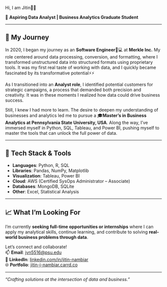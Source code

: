 Hi, I am Jitin👋🏻

🎯 **Aspiring Data Analyst | Business Analytics Graduate Student**

---

## 🚀 My Journey

In 2020, I began my journey as an **Software Engineer**🧑💻 at **Merkle Inc.** My role centered around data processing, conversion, and formatting, where I transformed unstructured data into structured formats using proprietary tools. It was my first real taste of working with data, and I quickly became fascinated by its transformative potential⚡⚡

As I transitioned into an **Analyst role**, I identified potential customers for strategic campaigns, a process that demanded both precision and creativity. It was in these moments I realized how data could drive business success.

Still, I knew I had more to learn. The desire to deepen my understanding of businesses and analytics led me to pursue a 🎓**Master’s in Business Analytics at Pennsylvania State University, USA**. Along the way, I’ve immersed myself in Python, SQL, Tableau, and Power BI, pushing myself to master the tools that can unlock the full power of data.

---

## 🧰 Tech Stack & Tools

- **Languages**: Python, R, SQL
- **Libraries**: Pandas, NumPy, Matplotlib
- **Visualization**: Tableau, Power BI
- **Cloud**: AWS (Certified SysOps Administrator – Associate)
- **Databases**: MongoDB, SQLite
- **Other**: Excel, Statistical Analysis

---

## 📈 What I’m Looking For

I’m currently **seeking full-time opportunities or internships** where I can apply my analytical skills, continue learning, and contribute to solving **real-world business problems through data**.

Let’s connect and collaborate!  
📫 **Email**: [jvn5516@psu.edu](mailto:jvn5516@psu.edu)  
🔗 **LinkedIn**: [linkedin.com/in/jitin-nambiar](https://www.linkedin.com/in/jitin-nambiar)  
🌐 **Portfolio**: [jitin-j-nambiar.carrd.co](https://jitin-j-nambiar.carrd.co)

---

_“Crafting solutions at the intersection of data and business.”_

<!---
Jitin-JN/Jitin-JN is a ✨ special ✨ repository because its `README.md` (this file) appears on your GitHub profile.
You can click the Preview link to take a look at your changes.
--->
